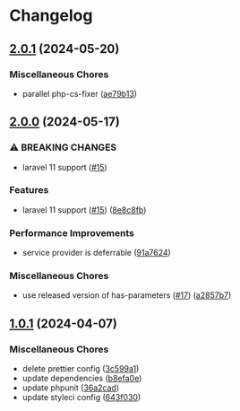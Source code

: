 # Changelog

## [2.0.1](https://github.com/audunru/export-response/compare/v2.0.0...v2.0.1) (2024-05-20)


### Miscellaneous Chores

* parallel php-cs-fixer ([ae79b13](https://github.com/audunru/export-response/commit/ae79b1342f67c3708ab4bc7823dce16bb22778ea))

## [2.0.0](https://github.com/audunru/export-response/compare/v1.0.1...v2.0.0) (2024-05-17)


### ⚠ BREAKING CHANGES

* laravel 11 support ([#15](https://github.com/audunru/export-response/issues/15))

### Features

* laravel 11 support ([#15](https://github.com/audunru/export-response/issues/15)) ([8e8c8fb](https://github.com/audunru/export-response/commit/8e8c8fb298ef49439350a97d35fe928a5c94c2a8))


### Performance Improvements

* service provider is deferrable ([91a7624](https://github.com/audunru/export-response/commit/91a76243a1f48a752a3fe11f88728a9e504d6f5e))


### Miscellaneous Chores

* use released version of has-parameters ([#17](https://github.com/audunru/export-response/issues/17)) ([a2857b7](https://github.com/audunru/export-response/commit/a2857b7d4533b33f8464539d27a0b6f17207e260))

## [1.0.1](https://github.com/audunru/export-response/compare/v1.0.0...v1.0.1) (2024-04-07)


### Miscellaneous Chores

* delete prettier config ([3c599a1](https://github.com/audunru/export-response/commit/3c599a1b3c4ca41a7e1a9b095e409bbe640f4e2d))
* update dependencies ([b8efa0e](https://github.com/audunru/export-response/commit/b8efa0e7c84556a1df49f65f081040602b9822b3))
* update phpunit ([36a2cad](https://github.com/audunru/export-response/commit/36a2cad07d4ac056dc28212d71b3622251a90a44))
* update styleci config ([643f030](https://github.com/audunru/export-response/commit/643f030b976bbe721dff512eb33f4b95a7d7c98a))
